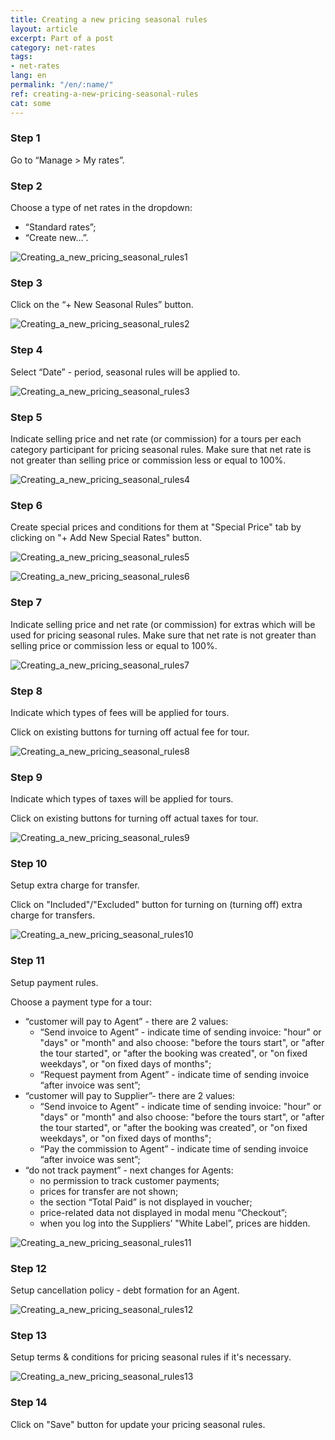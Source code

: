 ```yaml
---
title: Creating a new pricing seasonal rules
layout: article
excerpt: Part of a post
category: net-rates
tags:
- net-rates
lang: en
permalink: "/en/:name/"
ref: creating-a-new-pricing-seasonal-rules
cat: some
---
```


### **Step 1**

Go to “Manage > My rates”.

### **Step 2**

Choose a type of net rates in the dropdown:
- “Standard rates”;
- “Create new…”.

![Creating_a_new_pricing_seasonal_rules1](/assets/images/creating_a_new_pricing_seasonal_rules1.png)

### **Step 3**

Click on the “+ New Seasonal Rules” button.

![Creating_a_new_pricing_seasonal_rules2](/assets/images/creating_a_new_pricing_seasonal_rules2.png)

### **Step 4**

Select “Date” - period, seasonal rules will be applied to.

![Creating_a_new_pricing_seasonal_rules3](/assets/images/creating_a_new_pricing_seasonal_rules3.png)

### **Step 5**

Indicate selling price and net rate (or commission) for a tours per each category participant for pricing seasonal rules. Make sure that net rate is not greater than selling price or commission less or equal to 100%.

![Creating_a_new_pricing_seasonal_rules4](/assets/images/creating_a_new_pricing_seasonal_rules4.png)

### **Step 6**

Create special prices and conditions for them at "Special Price" tab by clicking on "+ Add New Special Rates" button.

![Creating_a_new_pricing_seasonal_rules5](/assets/images/creating_a_new_pricing_seasonal_rules5.png)

![Creating_a_new_pricing_seasonal_rules6](/assets/images/creating_a_new_pricing_seasonal_rules6.png)

### **Step 7**

Indicate selling price and net rate (or commission) for extras which will be used for pricing seasonal rules. Make sure that net rate is not greater than selling price or commission less or equal to 100%.

![Creating_a_new_pricing_seasonal_rules7](/assets/images/creating_a_new_pricing_seasonal_rules7.png)

### **Step 8**

Indicate which types of fees will be applied for tours.

Click on existing buttons for turning off actual fee for tour.

![Creating_a_new_pricing_seasonal_rules8](/assets/images/creating_a_new_pricing_seasonal_rules8.png)

### **Step 9**

Indicate which types of taxes will be applied for tours.

Click on existing buttons for turning off actual taxes for tour.

![Creating_a_new_pricing_seasonal_rules9](/assets/images/creating_a_new_pricing_seasonal_rules9.png)

### **Step 10**

Setup extra charge for transfer.

Click on "Included"/"Excluded" button for turning on (turning off) extra charge for transfers.

![Creating_a_new_pricing_seasonal_rules10](/assets/images/creating_a_new_pricing_seasonal_rules10.png)

### **Step 11**

Setup payment rules.

Choose a payment type for a tour:
- “customer will pay to Agent” - there are 2 values: 
    - “Send invoice to Agent” - indicate time of sending invoice: "hour" or "days" or "month" and also choose: "before the tours start", or "after the tour started", or "after the booking was created", or "on fixed weekdays", or "on fixed days of months";
    - “Request payment from Agent” - indicate time of sending invoice “after invoice was sent”;
- “customer will pay to Supplier”- there are 2 values:
    - “Send invoice to Agent” - indicate time of sending invoice: "hour" or "days" or "month" and also choose: "before the tours start", or "after the tour started", or "after the booking was created", or "on fixed weekdays", or "on fixed days of months";
	- “Pay the commission to Agent” - indicate time of sending invoice “after invoice was sent”;
- “do not track payment” - next changes for Agents:
	- no permission to track customer payments;
	- prices for transfer are not shown;
	- the section “Total Paid” is not displayed in voucher;
	- price-related data not displayed in modal menu “Checkout”;
	- when you log into the Suppliers’ "White Label”, prices are hidden.

![Creating_a_new_pricing_seasonal_rules11](/assets/images/creating_a_new_pricing_seasonal_rules11.png)

### **Step 12**

Setup cancellation policy - debt formation for an Agent.

![Creating_a_new_pricing_seasonal_rules12](/assets/images/creating_a_new_pricing_seasonal_rules12.png)

### **Step 13**

Setup terms & conditions for pricing seasonal rules if it's necessary.

![Creating_a_new_pricing_seasonal_rules13](/assets/images/creating_a_new_pricing_seasonal_rules13.png)

### **Step 14**

Click on "Save" button for update your pricing seasonal rules.


